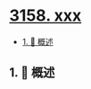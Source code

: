 # [3158. xxx](https://github.com/Tdahuyou/TNotes.leetcode/tree/main/notes/3158.%20xxx)

<!-- region:toc -->

- [1. 📝 概述](#1--概述)

<!-- endregion:toc -->

## 1. 📝 概述
